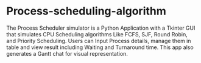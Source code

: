 # Process-scheduling-algorithm
The Process Scheduler simulator is a Python Application with a Tkinter GUI that simulates CPU Scheduling algorithms Like FCFS, SJF, Round Robin, and Priority Scheduling. Users can Input Process details, manage them in table and view result including Waiting and Turnaround time. This app also generates a Gantt chat for visual representation.

